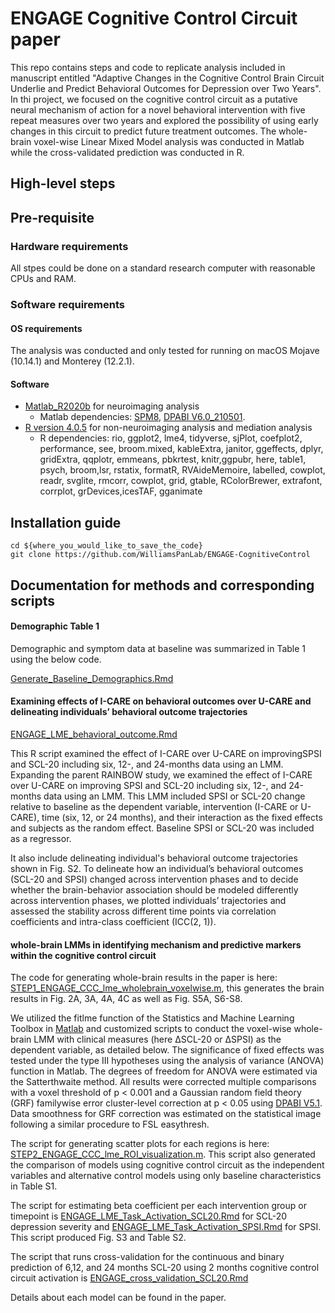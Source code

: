 # ENGAGE Cognitive Control Circuit paper

This repo contains steps and code to replicate analysis included in manuscript entitled "Adaptive Changes in the Cognitive Control Brain Circuit Underlie and Predict Behavioral Outcomes for Depression over Two Years". In thi project, we focused on the cognitive control  circuit as a putative neural mechanism of action for a novel behavioral intervention with five repeat measures over two years and explored the possibility of using early changes in this circuit to predict future treatment outcomes. The whole-brain voxel-wise Linear Mixed Model analysis was conducted in Matlab while the cross-validated prediction was conducted in R.


## High-level steps




## Pre-requisite
### Hardware requirements
All stpes could be done on a standard research computer with reasonable CPUs and RAM.

### Software requirements

#### OS requirements

The analysis was conducted and only tested for running on macOS Mojave (10.14.1) and Monterey (12.2.1).

#### Software
- [Matlab_R2020b](https://www.mathworks.com/products/new_products/release2020b.html) for neuroimaging analysis
  -  Matlab dependencies: [SPM8](https://www.fil.ion.ucl.ac.uk/spm/software/spm8/), [DPABI V6.0_210501](http://rfmri.org/content/dpabi-v60-and-dpabinet-v10-were-released).
- [R version 4.0.5](https://www.r-project.org/) for non-neuroimaging analysis and mediation analysis
  - R dependencies: rio, ggplot2, lme4, tidyverse, sjPlot, coefplot2, performance, see, broom.mixed, kableExtra, janitor, ggeffects, dplyr, gridExtra, qqplotr, emmeans, pbkrtest, knitr,ggpubr, here, table1, psych, broom,lsr, rstatix, formatR, RVAideMemoire, labelled, cowplot, readr, svglite, rmcorr, cowplot, grid, gtable, RColorBrewer, extrafont, corrplot, grDevices,icesTAF, gganimate

## Installation guide
  ```
  cd ${where_you_would_like_to_save_the_code}
  git clone https://github.com/WilliamsPanLab/ENGAGE-CognitiveControl
  ```


## Documentation for methods and corresponding scripts  

#### Demographic Table 1

Demographic and symptom data at baseline was summarized in Table 1 using the below code.

[Generate_Baseline_Demographics.Rmd](https://github.com/WilliamsPanLab/ENGAGE-CognitiveControl/blob/13928c1f5a0de9e3a4bebac7b93c48de1789545d/r_script/Rmd/Generate_Baseline_Demographics.Rmd)


#### Examining effects of I-CARE on behavioral outcomes over U-CARE and delineating individuals’ behavioral outcome trajectories

[ENGAGE_LME_behavioral_outcome.Rmd](https://github.com/WilliamsPanLab/ENGAGE-CognitiveControl/blob/13928c1f5a0de9e3a4bebac7b93c48de1789545d/r_script/Rmd/ENGAGE_LME_behavioral_outcome.Rmd)

This R script examined the effect of I-CARE over U-CARE on improvingSPSI and SCL-20 including six, 12-, and 24-months data using an LMM. Expanding the parent RAINBOW study, we examined the effect of I-CARE over U-CARE on improving SPSI and SCL-20 including six, 12-, and 24-months data using an LMM. This LMM included SPSI or SCL-20 change relative to baseline as the dependent variable, intervention (I-CARE or U-CARE), time (six, 12, or 24 months), and their interaction as the fixed effects and subjects as the random effect. Baseline SPSI or SCL-20 was included as a regressor.


It also include delineating individual's behavioral outcome trajectories shown in Fig. S2. To delineate how an individual’s behavioral outcomes (SCL-20 and SPSI) changed across intervention phases and to decide whether the brain-behavior association should be modeled differently across intervention phases, we plotted individuals’ trajectories and assessed the stability across different time points via correlation coefficients and intra-class coefficient (ICC(2, 1)).

#### whole-brain LMMs in identifying mechanism and predictive markers within the cognitive control circuit

The code for generating whole-brain results in the paper is here: [STEP1_ENGAGE_CCC_lme_wholebrain_voxelwise.m](https://github.com/WilliamsPanLab/ENGAGE-CognitiveControl/blob/1b19afde1c0c010ca0b44e19d64cd492a13905d9/matlab/STEP1_ENGAGE_CCC_lme_wholebrain_voxelwise.m), this generates the brain results in Fig. 2A, 3A, 4A, 4C as well as Fig. S5A, S6-S8.

We utilized the fitlme function of the Statistics and Machine Learning Toolbox in [Matlab](https://www.mathworks.com/products/matlab.html) and customized scripts to conduct the voxel-wise whole-brain LMM with clinical measures (here ∆SCL-20 or ∆SPSI) as the dependent variable, as detailed below. The significance of fixed effects was tested under the type III hypotheses using the analysis of variance (ANOVA) function in Matlab. The degrees of freedom for ANOVA were estimated via the Satterthwaite method. All results were corrected multiple comparisons with a voxel threshold of p < 0.001 and a Gaussian random field theory (GRF) familywise error cluster-level correction at p < 0.05 using [DPABI V5.1](http://rfmri.org/dpabi). Data smoothness for GRF correction was estimated on the statistical image following a similar procedure to FSL easythresh.

The script for generating scatter plots for each regions is here: [STEP2_ENGAGE_CCC_lme_ROI_visualization.m](https://github.com/WilliamsPanLab/ENGAGE-CognitiveControl/blob/1b19afde1c0c010ca0b44e19d64cd492a13905d9/matlab/STEP2_ENGAGE_CCC_lme_ROI_visualization.m). This script also generated the comparison of models using cognitive control circuit as the independent variables and alternative control models using only baseline characteristics in Table S1.

The script for estimating beta coefficient per each intervention group or timepoint is [ENGAGE_LME_Task_Activation_SCL20.Rmd](https://github.com/WilliamsPanLab/ENGAGE-CognitiveControl/blob/1b19afde1c0c010ca0b44e19d64cd492a13905d9/r_script/Rmd/ENGAGE_LME_Task_Activation_SCL20.Rmd) for SCL-20 depression severity and [ENGAGE_LME_Task_Activation_SPSI.Rmd](https://github.com/WilliamsPanLab/ENGAGE-CognitiveControl/blob/1b19afde1c0c010ca0b44e19d64cd492a13905d9/r_script/Rmd/ENGAGE_LME_Task_Activation_SPSI.Rmd) for SPSI. This script produced Fig. S3 and Table S2.

The script that runs cross-validation for the continuous and binary prediction of 6,12, and 24 months SCL-20 using 2 months cognitive control circuit activation is [ENGAGE_cross_validation_SCL20.Rmd](https://github.com/WilliamsPanLab/ENGAGE-CognitiveControl/blob/1b19afde1c0c010ca0b44e19d64cd492a13905d9/r_script/Rmd/ENGAGE_cross_validation_SCL20.Rmd)

Details about each model can be found in the paper.

